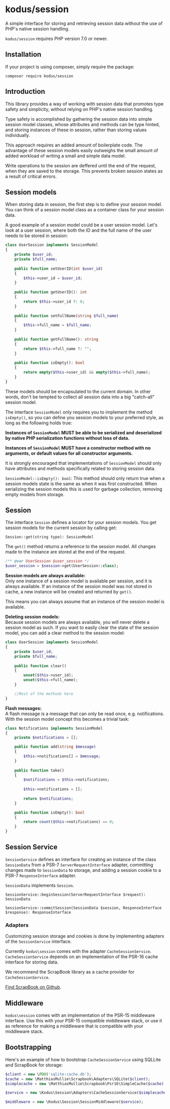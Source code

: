 kodus/session
=============

A simple interface for storing and retrieving session data without the use of PHP's native session handling.

`kodus/session` requires PHP version 7.0 or newer.

## Installation
If your project is using composer, simply require the package:

`composer require kodus/session`

## Introduction
This library provides a way of working with session data that promotes type safety and simplicity, without
relying on PHP's native session handling.

Type safety is accomplished by gathering the session data into simple session model classes, whose attributes and methods
can be type hinted, and storing instances of these in session, rather than storing values individually.

This approach requires an added amount of boilerplate code. The advantage of these session models easily outweighs the
small amount of added workload of writing a small and simple data model.

Write operations to the session are deffered until the end of the request, when they are saved to the storage.
This prevents broken session states as a result of critical errors.

## Session models

When storing data in session, the first step is to define your session model. You can think of a session model class
as a container class for your session data.

A good example of a session model could be a user session model. Let's look at a user session, where both the ID and the
full name of the user needs to be stored in session:

```php
class UserSession implements SessionModel
{
    private $user_id;
    private $full_name;
    
    public function setUserID(int $user_id)
    {
        $this->user_id = $user_id;
    }
    
    public function getUserID(): int
    {
        return $this->user_id ?: 0;
    }
    
    public function setFullName(string $full_name)
    {
        $this->full_name = $full_name;
    }
    
    public function getFullName(): string
    {
        return $this->full_name ?: "";
    }
        
    public function isEmpty(): bool
    {
        return empty($this->user_id) && empty($this->full_name);
    }
}
```

These models should be encapsulated to the current domain. In other words, don't be tempted to collect all session data
into a big "catch-all" session model.

The interface `SessionModel` only requires you to implement the method `isEmpty()`, so you can define you session models
to your preferred style, as long as the following holds true:

**Instances of `SessionModel` MUST be able to be serialized and deserialized by native PHP 
serialization functions without loss of data.**

**Instances of `SessionModel` MUST have a constructor method with no arguments, or default values for all constructor arguments.**

It is strongly encouraged that implementations of `SessionModel` should only have attributes and methods specifically 
related to storing session data.

`SessionModel::isEmpty(): bool`: This method should only return true when a session models state is the same as when it was first constructed. When
serializing the session models this is used for garbage collection, removing empty models from storage.

## Session

The interface `Session` defines a locator for your session models. You get session models for the current session by
calling get:

`Session::get(string type): SessionModel`

The `get()` method returns a reference to the session model. All changes made to the instance are stored at the end of the request.

```php
/** @var UserSession $user_session */
$user_session = $session->get(UserSession::class);
```

**Session models are always available:**<br>
Only one instance of a session model is available per session, and it is always available. If an instance of the 
session model was not stored in cache, a new instance will be created and returned by `get()`.

This means you can always assume that an instance of the session model is available.
 
**Deleting session models:**<br>
Because session models are always available, you will never delete a session model as such. If you want to easily
clear the state of the session model, you can add a clear method to the session model:

```php
class UserSession implements SessionModel
{
    private $user_id;
    private $full_name;
    
    public function clear()
    {
        unset($this->user_id);
        unset($this->full_name);
    }

    //Rest of the methods here
}
```

**Flash messages:**<br>
A flash message is a message that can only be read once, e.g. notifications. With the session model concept this 
becomes a trivial task:

```php
class Notifications implements SessionModel
{
    private $notifications = [];

    public function add(string $message)
    {
        $this->notifications[] = $message;
    }
    
    public function take()
    {
        $notifications = $this->notifications;
        
        $this->notifications = [];
        
        return $notifications;
    }

    public function isEmpty(): bool
    {
        return count($this->notifications) == 0;
    }
}
```

## Session Service

`SessionService` defines an interface for creating an instance of the class `SessionData` from a PSR-7 `ServerRequestInterface`
adapter, committing changes made to `SessionData` to storage, and adding a session cookie to a PSR-7 `ResponseInterface`
adapter.

`SessionData` implements `Session`. 

`SessionService::beginSession(ServerRequestInterface $request): SessionData`

`SessionService::commitSession(SessionData $session, ResponseInterface $response): ResponseInterface`

### Adapters

Customizing session storage and cookies is done by implementing adapters of the `SessionService` interface.

Currently `kodus\session` comes with the adapter `CacheSessionService`. `CacheSessionService` depends on an
implementation of the PSR-16 cache interface for storing data.

We recommend the ScrapBook library as a cache provider for `CacheSessionService`.

[Find ScrapBook on Github](https://github.com/matthiasmullie/scrapbook).

## Middleware
`kodus\session` comes with an implementation of the PSR-15 middleware interface. Use this with your PSR-15 
compatible middleware stack, or use it as reference for making a middleware that is compatible with your middleware
stack.

## Bootstrapping
Here's an example of how to bootstrap `CacheSessionService` using SQLLite and ScrapBook for storage:

```php
$client = new \PDO('sqlite:cache.db');
$cache = new \MatthiasMullie\Scrapbook\Adapters\SQLite($client);
$simplecache = new \MatthiasMullie\Scrapbook\Psr16\SimpleCache($cache);

$service = new \Kodus\Session\Adapters\CacheSessionService($simplecache, "salt string for session cookie checksum");

$middleware = new \Kodus\Session\SessionMiddleware($service);
```
